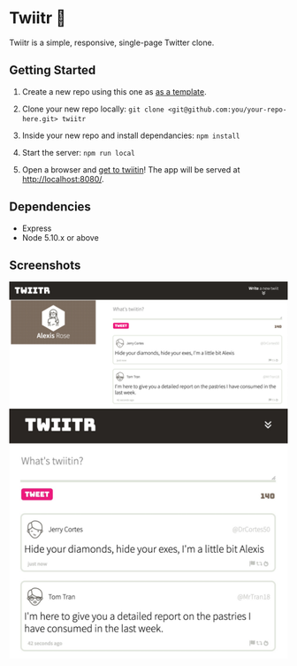 # Twiitr 🦜

Twiitr is a simple, responsive, single-page Twitter clone.


## Getting Started

1. Create a new repo using this one as [as a template](https://docs.github.com/en/repositories/creating-and-managing-repositories/creating-a-repository-from-a-template).

2. Clone your new repo locally:
`git clone <git@github.com:you/your-repo-here.git> twiitr`

3. Inside your new repo and install dependancies:
`npm install`

4. Start the server: 
`npm run local`

5. Open a browser and [get to twiitin](http://localhost:8080/)! The app will be served at <http://localhost:8080/>.


## Dependencies

- Express
- Node 5.10.x or above

## Screenshots

!["Desktop"](https://github.com/teknoboten/twiitr/blob/main/docs/twiitrbig.png)
!["Mobile"](https://github.com/teknoboten/twiitr/blob/main/docs/twiitrmobile.jpg)